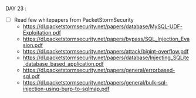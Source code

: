 DAY 23 : 
* [ ] Read few whitepapers from PacketStormSecurity
  - https://dl.packetstormsecurity.net/papers/database/MySQL-UDF-Exploitation.pdf
  - https://dl.packetstormsecurity.net/papers/bypass/SQL_Injection_Evasion.pdf
  - https://dl.packetstormsecurity.net/papers/attack/bigint-overflow.pdf
  - https://dl.packetstormsecurity.net/papers/database/Injecting_SQLite_database_based_application.pdf
  - https://dl.packetstormsecurity.net/papers/general/errorbased-sql.pdf
  - https://dl.packetstormsecurity.net/papers/general/bulk-sql-injection-using-burp-to-sqlmap.pdf
  
